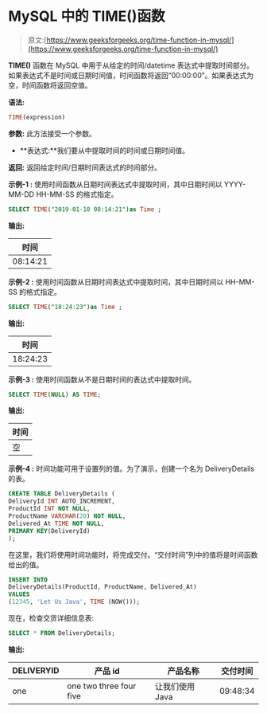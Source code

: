 # MySQL 中的 TIME()函数

> 原文:[https://www.geeksforgeeks.org/time-function-in-mysql/](https://www.geeksforgeeks.org/time-function-in-mysql/)

**TIME()** 函数在 MySQL 中用于从给定的时间/datetime 表达式中提取时间部分。如果表达式不是时间或日期时间值，时间函数将返回“00:00:00”。如果表达式为空，时间函数将返回空值。

**语法:**

```sql
TIME(expression)

```

**参数:**
此方法接受一个参数。

*   **表达式:**我们要从中提取时间的时间或日期时间值。

**返回:**
返回给定时间/日期时间表达式的时间部分。

**示例-1 :**
使用时间函数从日期时间表达式中提取时间，其中日期时间以 YYYY-MM-DD HH-MM-SS 的格式指定。

```sql
SELECT TIME("2019-01-10 08:14:21")as Time ;

```

**输出:**

| 时间 |
| --- |
| 08:14:21 |

**示例-2 :**
使用时间函数从日期时间表达式中提取时间，其中日期时间以 HH-MM-SS 的格式指定。

```sql
SELECT TIME("18:24:23")as Time ;

```

**输出:**

| 时间 |
| --- |
| 18:24:23 |

**示例-3 :**
使用时间函数从不是日期时间的表达式中提取时间。

```sql
SELECT TIME(NULL) AS TIME;

```

**输出:**

| 时间 |
| --- |
| 空 |

**示例-4 :**
时间功能可用于设置列的值。为了演示，创建一个名为 DeliveryDetails 的表。

```sql
CREATE TABLE DeliveryDetails (
DeliveryId INT AUTO_INCREMENT,
ProductId INT NOT NULL,
ProductName VARCHAR(20) NOT NULL,
Delivered_At TIME NOT NULL,
PRIMARY KEY(DeliveryId)
);
```

在这里，我们将使用时间功能时，将完成交付。“交付时间”列中的值将是时间函数给出的值。

```sql
INSERT INTO  
DeliveryDetails(ProductId, ProductName, Delivered_At)
VALUES
(12345, 'Let Us Java', TIME (NOW()));

```

现在，检查交货详细信息表:

```sql
SELECT * FROM DeliveryDetails;

```

**输出:**

| DELIVERYID | 产品 id | 产品名称 | 交付时间 |
| --- | --- | --- | --- |
| one | one two three four five | 让我们使用 Java | 09:48:34 |